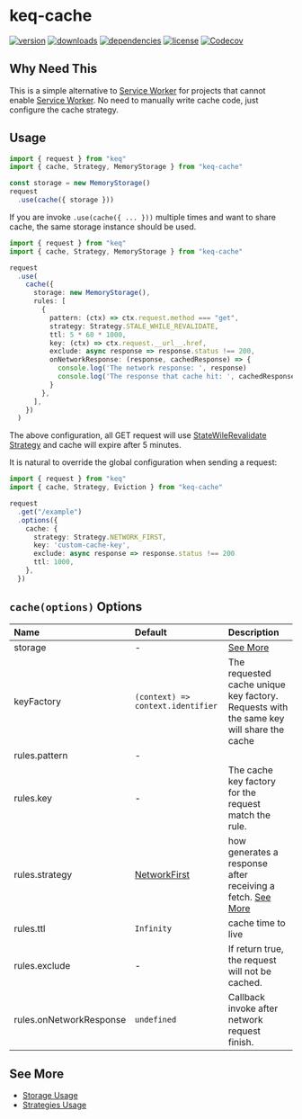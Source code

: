 # keq-cache

[npm]: https://www.npmjs.com/package/keq-cache

[![version](https://img.shields.io/npm/v/keq-cache.svg?logo=npm&style=for-the-badge)][npm]
[![downloads](https://img.shields.io/npm/dm/keq-cache.svg?logo=npm&style=for-the-badge)][npm]
[![dependencies](https://img.shields.io/librariesio/release/npm/keq-cache?logo=npm&style=for-the-badge)][npm]
[![license](https://img.shields.io/npm/l/keq-cache.svg?logo=github&style=for-the-badge)][npm]
[![Codecov](https://img.shields.io/codecov/c/gh/keq-request/keq-cache?logo=codecov&token=PLF0DT6869&style=for-the-badge)](https://codecov.io/gh/keq-request/keq-cache)

## Why Need This

[SW MDN]: https://developer.mozilla.org/en-US/docs/Web/API/Service_Worker_API

This is a simple alternative to [Service Worker][SW MDN] for projects that cannot enable [Service Worker][SW MDN]. No need to manually write cache code, just configure the cache strategy.

## Usage

<!-- prettier-ignore -->
```typescript
import { request } from "keq"
import { cache, Strategy, MemoryStorage } from "keq-cache"

const storage = new MemoryStorage()
request
  .use(cache({ storage }))
```

If you are invoke `.use(cache({ ... }))` multiple times and want to share cache, the same storage instance should be used.

<!-- prettier-ignore -->
```typescript
import { request } from "keq"
import { cache, Strategy, MemoryStorage } from "keq-cache"

request
  .use(
    cache({
      storage: new MemoryStorage(),
      rules: [
        {
          pattern: (ctx) => ctx.request.method === "get",
          strategy: Strategy.STALE_WHILE_REVALIDATE,
          ttl: 5 * 60 * 1000,
          key: (ctx) => ctx.request.__url__.href,
          exclude: async response => response.status !== 200,
          onNetworkResponse: (response, cachedResponse) => {
            console.log('The network response: ', response)
            console.log('The response that cache hit: ', cachedResponse)
          }
        },
      ],
    })
  )
```

The above configuration, all GET request will use [StateWileRevalidate Strategy](#stale-while-revalidate) and cache will expire after 5 minutes.

It is natural to override the global configuration when sending a request:

<!-- prettier-ignore -->
```typescript
import { request } from "keq"
import { cache, Strategy, Eviction } from "keq-cache"

request
  .get("/example")
  .options({
    cache: {
      strategy: Strategy.NETWORK_FIRST,
      key: 'custom-cache-key',
      exclude: async response => response.status !== 200
      ttl: 1000,
    },
  })
```

## `cache(options)` Options

| Name                    | Default                                           | Description                                                                             |
| :---------------------- | :------------------------------------------------ | :-------------------------------------------------------------------------------------- |
| storage                 | -                                                 | [See More](./docs/storage.md)                                                           |
| keyFactory              | `(context) => context.identifier`                 | The requested cache unique key factory. Requests with the same key will share the cache |
| rules.pattern           | -                                                 |
| rules.key               | -                                                 | The cache key factory for the request match the rule.                                   |
| rules.strategy          | [NetworkFirst](./docs/strategies.md#networkfirst) | how generates a response after receiving a fetch. [See More](./docs/strategies.md)      |
| rules.ttl               | `Infinity`                                        | cache time to live                                                                      |
| rules.exclude           | -                                                 | If return true, the request will not be cached.                                         |
| rules.onNetworkResponse | `undefined`                                       | Callback invoke after network request finish.                                           |

## See More

- [Storage Usage](./docs/storage.md)
- [Strategies Usage](./docs/strategies.md)
